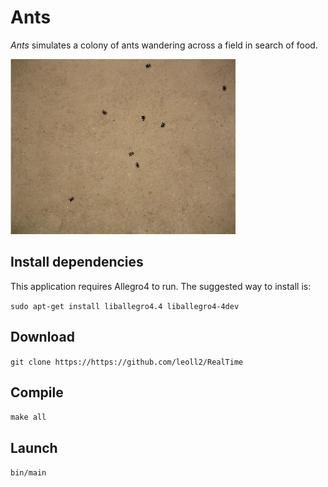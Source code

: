 # Ants

*Ants* simulates a colony of ants wandering across a field in search of food.

<img src="img/ants.png" width="360" height="280" />

## Install dependencies

This application requires Allegro4 to run. The suggested way to install is:

`sudo apt-get install liballegro4.4 liballegro4-4dev`

## Download

`git clone https://https://github.com/leoll2/RealTime`

## Compile

`make all`

## Launch

`bin/main`

